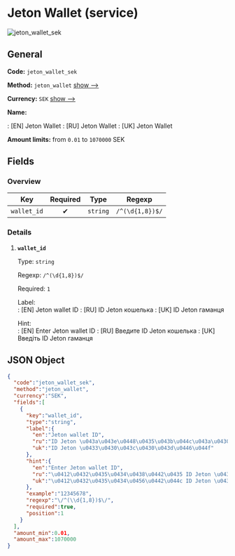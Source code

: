 
# Jeton Wallet (service) 
![jeton_wallet_sek](https://static.openfintech.io/payout_methods/jeton_wallet_sek/logo.svg?w=400&c=v0.59.26#w24)  

## General 
 
**Code:** `jeton_wallet_sek` 
 
**Method:** `jeton_wallet` [show -->](/payout-methods/jeton_wallet/) 
 
**Currency:** `SEK` [show -->](/currencies/SEK/) 
 
**Name:** 
 
:	[EN] Jeton Wallet 
:	[RU] Jeton Wallet 
:	[UK] Jeton Wallet 
 
**Amount limits:** from `0.01` to `1070000` SEK 

## Fields 

### Overview 

|Key|Required|Type|Regexp| 
|:---:|:---:|:---:|:---:| 
|`wallet_id`|✔|`string`|`/^(\d{1,8})$/`| 
 

### Details 
 
1. **`wallet_id`** 
 
	Type: `string` 
 
	Regexp: `/^(\d{1,8})$/` 
 
	Required: `1` 
 
	Label:  
	: [EN] Jeton wallet ID 
	: [RU] ID Jeton кошелька 
	: [UK] ID Jeton гаманця 
 
	Hint:  
	: [EN] Enter Jeton wallet ID 
	: [RU] Введите ID Jeton кошелька 
	: [UK] Введіть ID Jeton гаманця 
 

## JSON Object 

```json
{
  "code":"jeton_wallet_sek",
  "method":"jeton_wallet",
  "currency":"SEK",
  "fields":[
    {
      "key":"wallet_id",
      "type":"string",
      "label":{
        "en":"Jeton wallet ID",
        "ru":"ID Jeton \u043a\u043e\u0448\u0435\u043b\u044c\u043a\u0430",
        "uk":"ID Jeton \u0433\u0430\u043c\u0430\u043d\u0446\u044f"
      },
      "hint":{
        "en":"Enter Jeton wallet ID",
        "ru":"\u0412\u0432\u0435\u0434\u0438\u0442\u0435 ID Jeton \u043a\u043e\u0448\u0435\u043b\u044c\u043a\u0430",
        "uk":"\u0412\u0432\u0435\u0434\u0456\u0442\u044c ID Jeton \u0433\u0430\u043c\u0430\u043d\u0446\u044f"
      },
      "example":"12345678",
      "regexp":"\/^(\\d{1,8})$\/",
      "required":true,
      "position":1
    }
  ],
  "amount_min":0.01,
  "amount_max":1070000
}
```  
